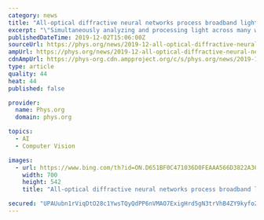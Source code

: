 ```yaml
---
category: news
title: "All-optical diffractive neural networks process broadband light"
excerpt: "\"Simultaneously analyzing and processing light across many wavelengths present unique opportunities to enhance the inference and generalization capabilities of diffractive optical networks to perform machine learning tasks such as all-optical object recognition, as well as to design deterministic and task-specific optical components, expanding ..."
publishedDateTime: 2019-12-02T15:06:00Z
sourceUrl: https://phys.org/news/2019-12-all-optical-diffractive-neural-networks-broadband.html
ampUrl: https://phys.org/news/2019-12-all-optical-diffractive-neural-networks-broadband.amp
cdnAmpUrl: https://phys-org.cdn.ampproject.org/c/s/phys.org/news/2019-12-all-optical-diffractive-neural-networks-broadband.amp
type: article
quality: 44
heat: 44
published: false

provider:
  name: Phys.org
  domain: phys.org

topics:
  - AI
  - Computer Vision

images:
  - url: https://www.bing.com/th?id=ON.D651BF0C471036D0FEAAA566D3822A36
    width: 700
    height: 542
    title: "All-optical diffractive neural networks process broadband light"

secured: "UPAUubn1rViqDtO28c1YwsTQyQdPP6nVMAO7ExigHrd5gN3trVhB4ZY9kyfo2nDsSZWX0X5oVlF3GdD4Ai1DUtfoWIIfTcue3uzgcP6jot+oyC8wATc5dAXcGy6a8ytER0G+3lbBuh8k2eviqeCUHzuLmNitTOzwG848QcSHP8YAMcmcMOeFGKlSosDteaR/+Ubp19F6cCgC8//IvJ9vNYG+vwk4nx55s9/3oE6BQ8Oeiwhxl8tHzZEU9QUPQHdsi1i05vuwAJrr4XAWDIm9sw==;S7brwabEzrd4CMQlxaxuMQ=="
---
```


